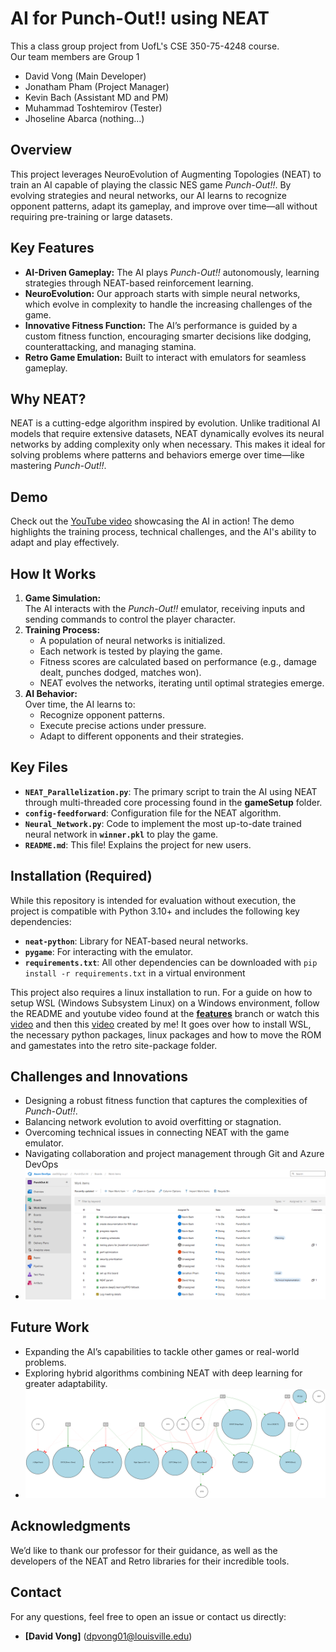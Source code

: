 # **AI for Punch-Out!! using NEAT**

This a class group project from UofL's CSE 350-75-4248 course.<br>
Our team members are Group 1<br>
- David Vong (Main Developer)
- Jonatham Pham (Project Manager)
- Kevin Bach (Assistant MD and PM)
- Muhammad Toshtemirov (Tester)
- Jhoseline Abarca (nothing...)


## **Overview**  
This project leverages NeuroEvolution of Augmenting Topologies (NEAT) to train an AI capable of playing the classic NES game *Punch-Out!!*. By evolving strategies and neural networks, our AI learns to recognize opponent patterns, adapt its gameplay, and improve over time—all without requiring pre-training or large datasets.  

## **Key Features**  
- **AI-Driven Gameplay:** The AI plays *Punch-Out!!* autonomously, learning strategies through NEAT-based reinforcement learning.  
- **NeuroEvolution:** Our approach starts with simple neural networks, which evolve in complexity to handle the increasing challenges of the game.  
- **Innovative Fitness Function:** The AI’s performance is guided by a custom fitness function, encouraging smarter decisions like dodging, counterattacking, and managing stamina.  
- **Retro Game Emulation:** Built to interact with emulators for seamless gameplay.  

## **Why NEAT?**  
NEAT is a cutting-edge algorithm inspired by evolution. Unlike traditional AI models that require extensive datasets, NEAT dynamically evolves its neural networks by adding complexity only when necessary. This makes it ideal for solving problems where patterns and behaviors emerge over time—like mastering *Punch-Out!!*.  

## **Demo**  
Check out the [YouTube video](https://youtu.be/ZUUOfK22QCc) showcasing the AI in action! The demo highlights the training process, technical challenges, and the AI's ability to adapt and play effectively.  

## **How It Works**  
1. **Game Simulation:**  
   The AI interacts with the *Punch-Out!!* emulator, receiving inputs and sending commands to control the player character.  
2. **Training Process:**  
   - A population of neural networks is initialized.  
   - Each network is tested by playing the game.  
   - Fitness scores are calculated based on performance (e.g., damage dealt, punches dodged, matches won).  
   - NEAT evolves the networks, iterating until optimal strategies emerge.  
3. **AI Behavior:**  
   Over time, the AI learns to:  
   - Recognize opponent patterns.  
   - Execute precise actions under pressure.  
   - Adapt to different opponents and their strategies.  

## **Key Files**  
- **`NEAT_Parallelization.py`**: The primary script to train the AI using NEAT through multi-threaded core processing found in the **gameSetup** folder.
- **`config-feedforward`**: Configuration file for the NEAT algorithm.  
- **`Neural_Network.py`**: Code to implement the most up-to-date trained neural network in **`winner.pkl`** to play the game.
- **`README.md`**: This file! Explains the project for new users.  

## **Installation (Required)**  
While this repository is intended for evaluation without execution, the project is compatible with Python 3.10+ and includes the following key dependencies:  
- **`neat-python`**: Library for NEAT-based neural networks.  
- **`pygame`**: For interacting with the emulator.  
- **`requirements.txt`**: All other dependencies can be downloaded with `pip install -r requirements.txt` in a virtual environment

This project also requires a linux installation to run. For a guide on how to setup WSL (Windows Subsystem Linux) on a Windows environment, follow the README and youtube video found at the [**features**](https://github.com/dvong1/PunchOut-RL/tree/features) branch or watch this [video](https://youtu.be/h5RGrSQpR2E) and then this [video](https://youtu.be/Ip3LPCP3ccA) created by me! It goes over how to install WSL, the necessary python packages, linux packages and how to move the ROM and gamestates into the retro site-package folder.


## **Challenges and Innovations**  
- Designing a robust fitness function that captures the complexities of *Punch-Out!!*.  
- Balancing network evolution to avoid overfitting or stagnation.  
- Overcoming technical issues in connecting NEAT with the game emulator.
- Navigating collaboration and project management through Git and Azure DevOps
- ![Azure DevOps Board](assets/ADO.PNG)

## **Future Work**  
- Expanding the AI’s capabilities to tackle other games or real-world problems.  
- Exploring hybrid algorithms combining NEAT with deep learning for greater adaptability.
- ![Neural Network Graph](assets/Digraph.gv.png)

## **Acknowledgments**  
We’d like to thank our professor for their guidance, as well as the developers of the NEAT and Retro libraries for their incredible tools.  

## **Contact**  
For any questions, feel free to open an issue or contact us directly:  
- **[David Vong]** (dpvong01@louisville.edu)  

